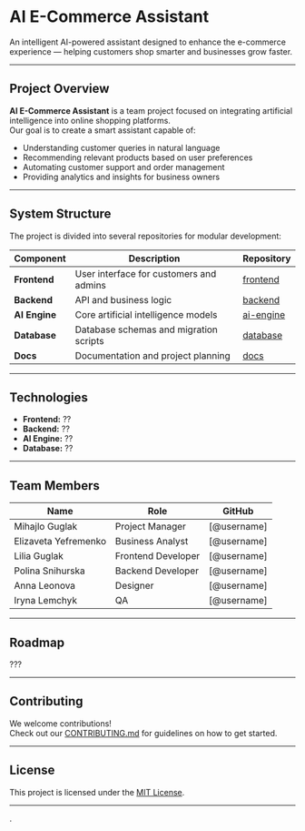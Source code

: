 # AI E-Commerce Assistant

An intelligent AI-powered assistant designed to enhance the e-commerce experience — helping customers shop smarter and businesses grow faster.

---

## Project Overview

**AI E-Commerce Assistant** is a team project focused on integrating artificial intelligence into online shopping platforms.  
Our goal is to create a smart assistant capable of:
- Understanding customer queries in natural language  
- Recommending relevant products based on user preferences
- Automating customer support and order management
- Providing analytics and insights for business owners  

---

## System Structure

The project is divided into several repositories for modular development:

| Component | Description | Repository |
|------------|-------------|-------------|
|  **Frontend** | User interface for customers and admins | [frontend](https://github.com/AIProjectGroup/Frontend) |
|  **Backend** | API and business logic | [backend](https://github.com/AIProjectGroup/Backend) |
|  **AI Engine** | Core artificial intelligence models | [ai-engine](https://github.com/AIProjectGroup/AI_Engine) |
|  **Database** | Database schemas and migration scripts | [database](https://github.com/AIProjectGroup/Database) |
|  **Docs** | Documentation and project planning | [docs](https://github.com/AIProjectGroup/Docs) |

---

##  Technologies

- **Frontend:** ??  
- **Backend:** ??  
- **AI Engine:** ??  
- **Database:** ??    

---

##  Team Members

| Name | Role | GitHub |
|------|------|---------|
| Mihajlo Guglak | Project Manager | [@username] |
| Elizaveta Yefremenko | Business Analyst | [@username] |
| Lilia Guglak | Frontend Developer | [@username] |
| Polina Snihurska | Backend Developer | [@username] |
| Anna Leonova | Designer | [@username] |
| Iryna Lemchyk | QA | [@username] |

---

##  Roadmap

???  

---

##  Contributing

We welcome contributions!  
Check out our [CONTRIBUTING.md](./CONTRIBUTING.md) for guidelines on how to get started.

---

##  License

This project is licensed under the [MIT License](./LICENSE).

---
.

